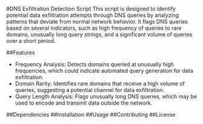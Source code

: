 #DNS Exfiltration Detection Script
This script is designed to identify potential data exfiltration attempts through DNS queries by analyzing patterns that deviate from normal network behavior. It flags DNS queries based on several indicators, such as high frequency of queries to rare domains, unusually long query strings, and a significant volume of queries over a short period.

##Features
- Frequency Analysis: Detects domains queried at unusually high frequencies, which could indicate automated query generation for data exfiltration.
- Domain Rarity: Identifies rare domains that receive a high volume of queries, suggesting a potential channel for data exfiltration.
- Query Length Analysis: Flags unusually long DNS queries, which may be used to encode and transmit data outside the network.

##Dependencies
##Installation
##Usage
##Contributing
##License